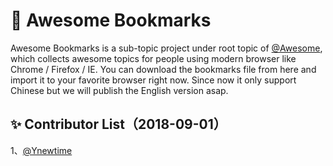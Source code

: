 📖 Awesome Bookmarks
===

Awesome Bookmarks is a sub-topic project under root topic of [@Awesome](https://github.com/sindresorhus/awesome), which collects awesome topics for people using modern browser like Chrome / Firefox / IE. You can download the bookmarks file from here and import it to your favorite browser right now. Since now it only support Chinese but we will publish the English version asap.

✨ Contributor List（2018-09-01）
---

1、[@Ynewtime](http://www.ynewtime.com)

